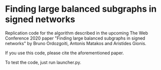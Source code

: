 # Finding large balanced subgraphs in signed networks
Replication code for the algorithm described in the upcoming The Web Conference 2020 paper "Finding large balanced subgraphs in signed networks" by Bruno Ordozgoiti, Antonis Matakos and Aristides Gionis.

If you use this code, please cite the aforementioned paper.

To test the code, just run launcher.py.
